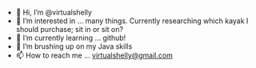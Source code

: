 - 👋 Hi, I’m @virtualshelly
- 👀 I’m interested in ... many things.  Currently researching which kayak I should purchase; sit in or sit on?
- 🌱 I’m currently learning ... github!
- 💞️ I’m brushing up on my Java skills
- 📫 How to reach me ... virtualshelly@gmail.com

<!---
virtualshelly/virtualshelly is a ✨ special ✨ repository because its `README.md` (this file) appears on your GitHub profile.
You can click the Preview link to take a look at your changes.
--->
